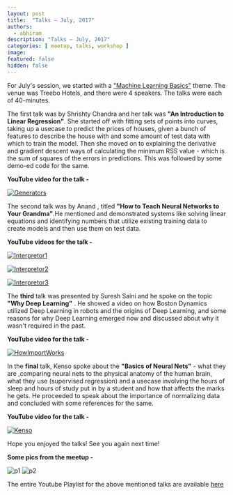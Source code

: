 ```yaml
---
layout: post
title:  "Talks – July, 2017"
authors: 
  - abhiram
description: "Talks – July, 2017"
categories: [ meetup, talks, workshop ]
image:
featured: false
hidden: false
---
```


For July's session, we started with a ["Machine Learning Basics"](https://www.meetup.com/BangPypers/events/240151299/) theme. The venue was Treebo Hotels, and there were 4 speakers. The talks were each of 40-minutes. 

The first talk was by Shrishty Chandra and her talk was **"An Introduction to Linear Regression"**. She started off with fitting sets of points into curves, taking up a usecase to predict the prices of houses, given a bunch of features to describe the house with and some amount of test data with which to train the model. Then she moved on to explaining the derivative and gradient descent ways of calculating the minimum RSS value - which is the sum of squares of the errors in predictions. This was followed by some demo-ed code for the same. 

**YouTube video for the talk -** 

[![Generators](http://img.youtube.com/vi/fw5FX3h96YE/3.jpg)](https://www.youtube.com/watch?v=fw5FX3h96YE)

The second talk was by Anand , titled **"How to Teach Neural Networks to Your Grandma"**.He mentioned and demonstrated systems like solving linear equations and identifying numbers that utilize existing training data to create models and then use them on test data.

**YouTube videos for the talk -** 

[![Interpretor1](http://img.youtube.com/vi/qGtDvszHGSE/1.jpg)](https://www.youtube.com/watch?v=qGtDvszHGSE)

[![Interpretor2](http://img.youtube.com/vi/x9GO_BXcH6k/1.jpg)](https://www.youtube.com/watch?v=x9GO_BXcH6k)

[![Interpretor3](http://img.youtube.com/vi/NrVJ1vQWfwI/1.jpg)](https://www.youtube.com/watch?v=NrVJ1vQWfwI)

The **third** talk was presented by Suresh Saini and he spoke on the topic  **"Why Deep Learning"** . He showed a video on how Boston Dynamics utilized Deep Learning in robots and the origins of Deep Learning, and some reasons for why Deep Learning emerged now and discussed about why it wasn't required in the past. 

**YouTube video for the talk -** 

[![HowImportWorks](http://img.youtube.com/vi/Q1H71vU65PI/2.jpg)](https://www.youtube.com/watch?v=Q1H71vU65PI)

In the **final** talk, Kenso spoke about the **"Basics of Neural Nets"** - what they are ,comparing neural nets to the physical anatomy of the human brain, what they use (supervised regression) and a usecase involving the hours of sleep and hours of study put in by a student and how that affects the marks he gets. He proceeded to speak about the importance of normalizing data and concluded with some references for the same. 

**YouTube video for the talk -** 

[![Kenso](http://img.youtube.com/vi/PortltodBDw/2.jpg)](https://www.youtube.com/watch?v=PortltodBDw)

Hope you enjoyed the talks! See you again next time! 


**Some pics from the meetup -** 

![p1](https://secure.meetupstatic.com/photos/event/2/e/8/f/highres_463151919.jpeg)
![p2](https://secure.meetupstatic.com/photos/event/2/e/9/0/highres_463151920.jpeg)

The entire Youtube Playlist for the above mentioned talks are available [here](https://www.youtube.com/playlist?list=PLsCs1Q6ZL-GfXGkHAMcA5U8_ZVWRZdPQG)
